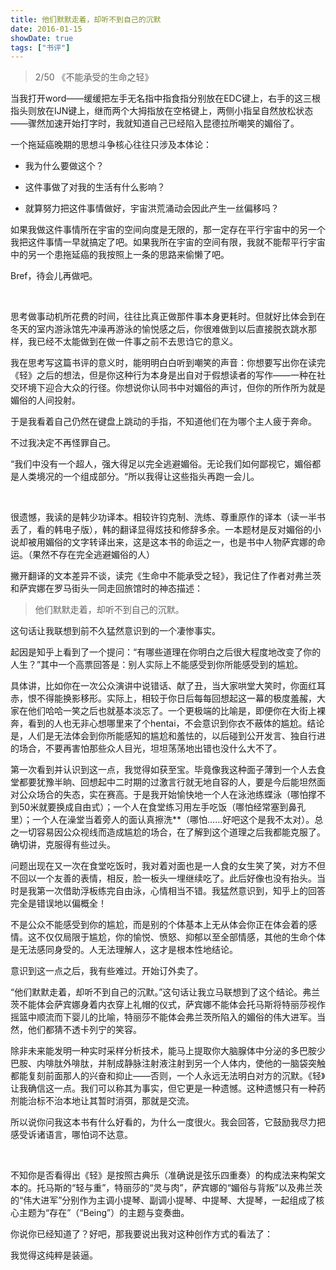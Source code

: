 ```yaml
---
title: 他们默默走着，却听不到自己的沉默
date: 2016-01-15
showDate: true
tags: ["书评"]
---
```

<blockquote>2/50 《不能承受的生命之轻》</blockquote>
当我打开word——缓缓把左手无名指中指食指分别放在EDC键上，右手的这三根指头则放在IJN键上，继而两个大拇指放在空格键上，两侧小指呈自然放松状态——骤然加速开始打字时，我就知道自己已经陷入昆德拉所嘲笑的媚俗了。

一个拖延癌晚期的思想斗争核心往往只涉及本体论：

- 我为什么要做这个？

- 这件事做了对我的生活有什么影响？

- 就算努力把这件事情做好，宇宙洪荒涌动会因此产生一丝偏移吗？

如果我做这件事情所在宇宙的空间向度是无限的，那一定存在平行宇宙中的另一个我把这件事情一早就搞定了吧。如果我所在宇宙的空间有限，我就不能帮平行宇宙中的另一个患拖延癌的我按照上一条的思路来偷懒了吧。

Bref，待会儿再做吧。

&nbsp;

<!--more-->

思考做事动机所花费的时间，往往比真正做那件事本身更耗时。但就好比体会到在冬天的室内游泳馆先冲澡再游泳的愉悦感之后，你很难做到以后直接脱衣跳水那样，我已经不太能做到在做一件事之前不去思诌它的意义。

我在思考写这篇书评的意义时，能明明白白听到嘲笑的声音：你想要写出你在读完《轻》之后的想法，但是你这种行为本身是出自对于假想读者的写作——一种在社交环境下迎合大众的行径。你想说你认同书中对媚俗的声讨，但你的所作所为就是媚俗的人间投射。

于是我看着自己仍然在键盘上跳动的手指，不知道他们在为哪个主人疲于奔命。

不过我决定不再怪罪自己。

“我们中没有一个超人，强大得足以完全逃避媚俗。无论我们如何鄙视它，媚俗都是人类境况的一个组成部分。“所以我得让这些指头再跑一会儿。

&nbsp;

很遗憾，我读的是韩少功译本。相较许钧克制、洗练、尊重原作的译本（读一半书丢了，看的韩电子版），韩的翻译显得炫技和修辞多余。一本题材是反对媚俗的小说却被用媚俗的文字转译出来，这是这本书的命运之一，也是书中人物萨宾娜的命运。（果然不存在完全逃避媚俗的人）

撇开翻译的文本差异不谈，读完《生命中不能承受之轻》，我记住了作者对弗兰茨和萨宾娜在罗马街头一同走回旅馆时的神态描述：
<blockquote>他们默默走着，却听不到自己的沉默。</blockquote>
这句话让我联想到前不久猛然意识到的一个凄惨事实。

起因是知乎上看到了一个提问：“有哪些道理在你明白之后很大程度地改变了你的人生？”其中一个高票回答是：别人实际上不能感受到你所能感受到的尴尬。

具体讲，比如你在一次公众演讲中说错话、献了丑，当大家哄堂大笑时，你面红耳赤，恨不得能换影移形。实际上，相较于你日后每每回想起这一幕的极度羞赧，大家在他们哈哈一笑之后也就基本淡忘了。一个更极端的比喻是，即便你在大街上裸奔，看到的人也无非心想哪里来了个hentai，不会意识到你衣不蔽体的尴尬。结论是，人们是无法体会到你所能感知的尴尬和羞怯的，以后碰到公开发言、独自行进的场合，不要再害怕那些众人目光，坦坦荡荡地出错也没什么大不了。

第一次看到并认识到这一点，我觉得如获至宝。毕竟像我这种面子薄到一个人去食堂都要犹豫半晌、回想起中二时期的过激言行就无地自容的人，要是今后能坦然面对公众场合的失态，实在赛高。于是我开始愉快地一个人在泳池练蝶泳（哪怕撑不到50米就要换成自由式）；一个人在食堂练习用左手吃饭（哪怕经常塞到鼻孔里）；一个人在澡堂当着旁人的面认真擦洗**（哪怕……好吧这个是我不太对）。总之一切容易因公众视线而造成尴尬的场合，在了解到这个道理之后我都能克服了。确切讲，克服得有些过头。

问题出现在又一次在食堂吃饭时，我对着对面也是一人食的女生笑了笑，对方不但不回以一个友善的表情，相反，脸一板头一埋继续吃了。此后好像也没有抬头。当时是我第一次借助浮板练完自由泳，心情相当不错。我猛然意识到，知乎上的回答完全是错误地以偏概全！

不是公众不能感受到你的尴尬，而是别的个体基本上无从体会你正在体会着的感情。这不仅仅局限于尴尬，你的愉悦、愤怒、抑郁以至全部情感，其他的生命个体是无法感同身受的。人无法理解人，这才是根本性地结论。

意识到这一点之后，我有些难过。开始订外卖了。

“他们默默走着，却听不到自己的沉默。”这句话让我立马联想到了这个结论。弗兰茨不能体会萨宾娜身着内衣穿上礼帽的仪式，萨宾娜不能体会托马斯将特丽莎视作摇篮中顺流而下婴儿的比喻，特丽莎不能体会弗兰茨所陷入的媚俗的伟大进军。当然，他们都猜不透卡列宁的笑容。

除非未来能发明一种实时采样分析技术，能马上提取你大脑腺体中分泌的多巴胺少巴胺、内啡肽外啡肽，并制成静脉注射液注射到另一个人体内，使他的一脑袋突触都能复刻前面那人的兴奋和抑止——否则，一个人永远无法明白对方的沉默。《轻》让我确信这一点。我们可以称其为事实，但它更是一种遗憾。这种遗憾只有一种药剂能治标不治本地让其暂时消弭，那就是交流。

所以说你问我这本书有什么好看的，为什么一度很火。我会回答，它鼓励我尽力把感受诉诸语言，哪怕词不达意。

&nbsp;

不知你是否看得出《轻》是按照古典乐（准确说是弦乐四重奏）的构成法来构架文本的。托马斯的“轻与重”，特丽莎的“灵与肉”，萨宾娜的“媚俗与背叛”以及弗兰茨的“伟大进军”分别作为主调小提琴、副调小提琴、中提琴、大提琴，一起组成了核心主题为“存在”（“Being”）的主题与变奏曲。

你说你已经知道了？好吧，那我要说出我对这种创作方式的看法了：

我觉得这纯粹是装逼。

&nbsp;
